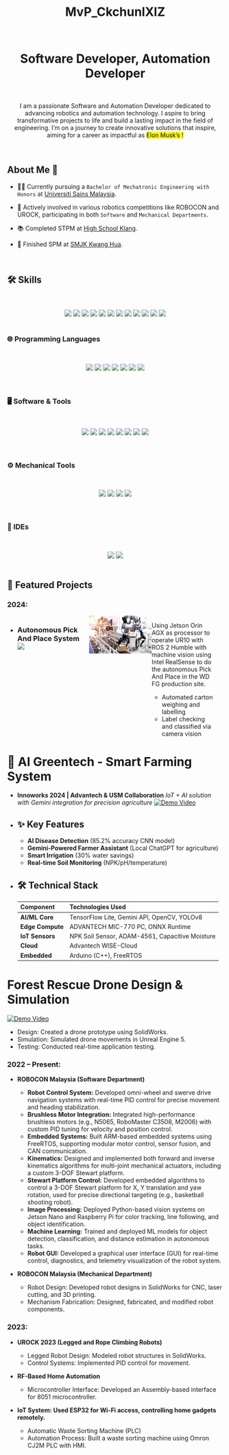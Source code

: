 <div align="center">
  <h1>MvP_CkchunlXlZ</h1>
</div>
&nbsp;
<div align="center">
  <h1>Software Developer, Automation Developer</h1>
</div>
&nbsp;

<p align="center">
I am a passionate Software and Automation Developer dedicated to advancing robotics and automation technology. I aspire to bring transformative projects to life and build a lasting impact in the field of engineering. I’m on a journey to create innovative solutions that inspire, aiming for a career as impactful as <mark>Elon Musk’s !<mark>
</p>

&nbsp;
## About Me 🌟
- 👨‍🎓 Currently pursuing a `Bachelor of Mechatronic Engineering with Honors` at [Universiti Sains Malaysia](https://www.usm.my/my-usm/campuses/engineering-campus).

- 🤖 Actively involved in various robotics competitions like ROBOCON and UROCK, participating in both `Software` and `Mechanical Departments`.

- 📚 Completed STPM at [High School Klang](https://en.wikipedia.org/wiki/Klang_High_School).

- 🏫 Finished SPM at [SMJK Kwang Hua](https://www.smjk.edu.my/school/index.php?schid=4).
  
&nbsp;

## 🛠️ Skills
&nbsp;
<div align="center">
    <img src="https://img.shields.io/badge/Github-00A400?style=for-the-badge&logo=github&logoColor=white" />
    <img src="https://img.shields.io/badge/Embedded%20System-007ACC?style=for-the-badge&logo=embedded&logoColor=white" />
    <img src="https://img.shields.io/badge/Control%20System-FF0000?style=for-the-badge&logo=controlsystem&logoColor=white" />
    <img src="https://img.shields.io/badge/PID%20Control-008000?style=for-the-badge&logo=pidcontrol&logoColor=white" />
    <img src="https://img.shields.io/badge/Video%20Editing-FF4500?style=for-the-badge&logo=videoediting&logoColor=white" />
    <img src="https://img.shields.io/badge/3D%20Animation-8A2BE2?style=for-the-badge&logo=3danimation&logoColor=white" />
    <img src="https://img.shields.io/badge/Jetson%20Platform-00FF00?style=for-the-badge&logo=nvidia&logoColor=white" />
    <img src="https://img.shields.io/badge/ROS2-40C4FF?style=for-the-badge&logo=ros&logoColor=white" />
    <img src="https://img.shields.io/badge/Universal%20Robots-004B87?style=for-the-badge&logo=universal-robots&logoColor=white" />
    <img src="https://img.shields.io/badge/MoveIt2%21-2C74B3?style=for-the-badge&logo=Moveit!&logoColor=white" />
    <img src="https://img.shields.io/badge/TensorFlow-FF6F00?style=for-the-badge&logo=tensorflow&logoColor=white" />
    <img src="https://img.shields.io/badge/ChatGPT-00A400?style=for-the-badge&logo=openai&logoColor=white" />
</div>
&nbsp;

### 🌐 Programming Languages
&nbsp;
<div align="center">
    <img src="https://img.shields.io/badge/C++-00599C?style=for-the-badge&logo=cplusplus&logoColor=white" />
    <img src="https://img.shields.io/badge/Python-3776AB?style=for-the-badge&logo=python&logoColor=white" />
    <img src="https://img.shields.io/badge/C-00599C?style=for-the-badge&logo=c&logoColor=white" />
    <img src="https://img.shields.io/badge/Assembly-FFCA28?style=for-the-badge&logo=assemblyscript&logoColor=black" />
    <img src="https://img.shields.io/badge/Embedded%20C-00599C?style=for-the-badge&logo=c&logoColor=white" />
    <img src="https://img.shields.io/badge/Linux-Ubuntu-E95420?style=for-the-badge&logo=ubuntu&logoColor=white" />
    <img src="https://img.shields.io/badge/PLC-007ACC?style=for-the-badge&logo=plcnext&logoColor=white" />
</div>

<br />
&nbsp;

### 🖥️ Software & Tools
&nbsp;
<div align="center">
    <img src="https://img.shields.io/badge/GitHub-181717?style=for-the-badge&logo=github&logoColor=white" />
    <img src="https://img.shields.io/badge/VS%20Code-007ACC?style=for-the-badge&logo=visualstudiocode&logoColor=white" />
    <img src="https://img.shields.io/badge/MATLAB-0076A8?style=for-the-badge&logo=mathworks&logoColor=white" />
    <img src="https://img.shields.io/badge/Blender-F5792A?style=for-the-badge&logo=blender&logoColor=white" />
    <img src="https://img.shields.io/badge/Canva-00C4CC?style=for-the-badge&logo=canva&logoColor=white" />
    <img src="https://img.shields.io/badge/DaVinci%20Resolve-1B1C1D?style=for-the-badge&logo=davinciresolve&logoColor=white" />
    <img src="https://img.shields.io/badge/VirtualBox-183B5A?style=for-the-badge&logo=virtualbox&logoColor=white" />
    <img src="https://img.shields.io/badge/Unreal%20Engine%205-0E4C92?style=for-the-badge&logo=unrealengine&logoColor=white" />
</div>

<br />
&nbsp;

### ⚙️ Mechanical Tools
&nbsp;
<div align="center">
    <img src="https://img.shields.io/badge/SolidWorks-FF0000?style=for-the-badge&logo=dassaultsystemes&logoColor=white" />
    <img src="https://img.shields.io/badge/Cura-001A73?style=for-the-badge&logo=ultimaker&logoColor=white" />
    <img src="https://img.shields.io/badge/Inkscape-000000?style=for-the-badge&logo=inkscape&logoColor=white" />
    <img src="https://img.shields.io/badge/Lightburn-FF0000?style=for-the-badge&logoColor=white" />
</div>

<br />
&nbsp;

### 🔧 IDEs
&nbsp;
<div align="center">
    <img src="https://img.shields.io/badge/Arduino-00979D?style=for-the-badge&logo=arduino&logoColor=white" />
    <img src="https://img.shields.io/badge/STM32CubeIDE-03234B?style=for-the-badge&logo=STMicroelectronics&logoColor=white" />
</div>
&nbsp;

## 🌟 Featured Projects
### 2024: 
- <div style="display: flex; align-items: flex-start;">


  <div style="flex: 1; padding-right: 20px;">
    <h3>Autonomous Pick And Place System <img src="https://img.shields.io/badge/Western%20Digital-03234B?style=for-the-badge&logo=westerndigital&logoColor=white" /></h3>
   </div>
   
  <div style="flex: 1;">
    <img src="https://github.com/MvPCkchunlXlZ/MvPCkchunlXlZ/raw/main/1672248-universal-robots.png" alt="Universal Robots" width="300"/>
  </div>
  
   <div style="flex: 1; padding-right: 20px;">
    <p>Using Jetson Orin AGX as processor to operate UR10 with ROS 2 Humble with machine vision using Intel RealSense to do the autonomous Pick And Place in the WD FG production site.</p>
    <ul>
      <li>Automated carton weighing and labelling</li>
      <li>Label checking and classified via camera vision</li>
    </ul>
  </div>
  
</div>

 # 🌿 AI Greentech - Smart Farming System
  - **Innoworks 2024 | Advantech & USM Collaboration**
    *IoT + AI solution with Gemini integration for precision agriculture*
    [![Demo Video](https://img.youtube.com/vi/AM-Riipd0Y0/0.jpg)](https://youtu.be/AM-Riipd0Y0)

  - ## ✨ Key Features
      - **AI Disease Detection** (85.2% accuracy CNN model)
      - **Gemini-Powered Farmer Assistant** (Local ChatGPT for agriculture)
      - **Smart Irrigation** (30% water savings)
      - **Real-time Soil Monitoring** (NPK/pH/temperature)

  - ## 🛠️ Technical Stack
    | Component       | Technologies Used |
    |-----------------|-------------------|
    | **AI/ML Core**  | TensorFlow Lite, Gemini API, OpenCV, YOLOv8 |
    | **Edge Compute**| ADVANTECH MIC-770 PC, ONNX Runtime |
    | **IoT Sensors** | NPK Soil Sensor, ADAM-4561, Capacitive Moisture |
    | **Cloud**       | Advantech WISE-Cloud|
    | **Embedded**    | Arduino (C++), FreeRTOS|
    
# Forest Rescue Drone Design & Simulation 
[![Demo Video](https://img.youtube.com/vi/G18o47xfCUs/0.jpg)](https://youtu.be/G18o47xfCUs)
  - Design: Created a drone prototype using SolidWorks.
  - Simulation: Simulated drone movements in Unreal Engine 5.
  - Testing: Conducted real-time application testing.

### 2022 – Present: 
- **ROBOCON Malaysia (Software Department)**
    - **Robot Control System:** Developed omni-wheel and swerve drive navigation systems with real-time PID control for precise movement and heading stabilization.
    - **Brushless Motor Integration:** Integrated high-performance brushless motors (e.g., N5065, RoboMaster C3508, M2006) with custom PID tuning for velocity and position control.
    - **Embedded Systems:** Built ARM-based embedded systems using FreeRTOS, supporting modular motor control, sensor fusion, and CAN communication.
    - **Kinematics:** Designed and implemented both forward and inverse kinematics algorithms for multi-joint mechanical actuators, including a custom 3-DOF Stewart platform.
    - **Stewart Platform Control:** Developed embedded algorithms to control a 3-DOF Stewart platform for X, Y translation and yaw rotation, used for precise directional targeting (e.g., basketball shooting robot).
    - **Image Processing:** Deployed Python-based vision systems on Jetson Nano and Raspberry Pi for color tracking, line following, and object identification.
    - **Machine Learning:** Trained and deployed ML models for object detection, classification, and distance estimation in autonomous tasks.
    - **Robot GUI:** Developed a graphical user interface (GUI) for real-time control, diagnostics, and telemetry visualization of the robot system.

- **ROBOCON Malaysia (Mechanical Department)**
  - Robot Design: Developed robot designs in SolidWorks for CNC, laser cutting, and 3D printing.
  - Mechanism Fabrication: Designed, fabricated, and modified robot components.

### 2023: 
- **UROCK 2023 (Legged and Rope Climbing Robots)**
  - Legged Robot Design: Modeled robot structures in SolidWorks.
  - Control Systems: Implemented PID control for movement.

- **RF-Based Home Automation**
  - Microcontroller Interface: Developed an Assembly-based interface for 8051 microcontroller.

- **IoT System: Used ESP32 for Wi-Fi access, controlling home gadgets remotely.**
  - Automatic Waste Sorting Machine (PLC)
  - Automation Process: Built a waste sorting machine using Omron CJ2M PLC with HMI.
